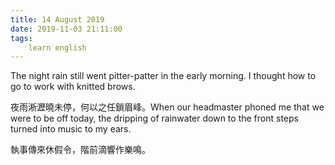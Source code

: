```yaml
---
title: 14 August 2019
date: 2019-11-03 21:11:00
tags:
    learn english
---
```

The night rain still went pitter-patter in the early
morning. I thought how to go to work with knitted brows. 

夜雨淅瀝曉未停，何以之任鎖眉峰。When our headmaster phoned me that we were to
be off today, the dripping of rainwater down to the front steps turned into
music to my ears. 

執事傳來休假令，階前滴響作樂鳴。